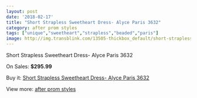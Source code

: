 ```yaml
---
layout: post
date: '2018-02-17'
title: "Short Strapless Sweetheart Dress- Alyce Paris 3632"
category: after prom styles
tags: ["unique","sweetheart","strapless","beaded","paris"]
image: http://img.transblink.com/13505-thickbox_default/short-strapless-sweetheart-dress-alyce-paris-3632.jpg
---
```

Short Strapless Sweetheart Dress- Alyce Paris 3632

On Sales: **$295.99**
<a href="https://www.transblink.com/en/after-prom-styles/4328-short-strapless-sweetheart-dress-alyce-paris-3632.html"><amp-img layout="responsive" width="600" height="600" src="//img.transblink.com/13505-thickbox_default/short-strapless-sweetheart-dress-alyce-paris-3632.jpg" alt="Short Strapless Sweetheart Dress- Alyce Paris 3632 0" /></a>
<a href="https://www.transblink.com/en/after-prom-styles/4328-short-strapless-sweetheart-dress-alyce-paris-3632.html"><amp-img layout="responsive" width="600" height="600" src="//img.transblink.com/13508-thickbox_default/short-strapless-sweetheart-dress-alyce-paris-3632.jpg" alt="Short Strapless Sweetheart Dress- Alyce Paris 3632 1" /></a>
<a href="https://www.transblink.com/en/after-prom-styles/4328-short-strapless-sweetheart-dress-alyce-paris-3632.html"><amp-img layout="responsive" width="600" height="600" src="//img.transblink.com/13507-thickbox_default/short-strapless-sweetheart-dress-alyce-paris-3632.jpg" alt="Short Strapless Sweetheart Dress- Alyce Paris 3632 2" /></a>
<a href="https://www.transblink.com/en/after-prom-styles/4328-short-strapless-sweetheart-dress-alyce-paris-3632.html"><amp-img layout="responsive" width="600" height="600" src="//img.transblink.com/13506-thickbox_default/short-strapless-sweetheart-dress-alyce-paris-3632.jpg" alt="Short Strapless Sweetheart Dress- Alyce Paris 3632 3" /></a>

Buy it: [Short Strapless Sweetheart Dress- Alyce Paris 3632](https://www.transblink.com/en/after-prom-styles/4328-short-strapless-sweetheart-dress-alyce-paris-3632.html "Short Strapless Sweetheart Dress- Alyce Paris 3632")

View more: [after prom styles](https://www.transblink.com/en/55-after-prom-styles "after prom styles")